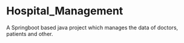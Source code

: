 # Hospital_Management
A Springboot based java project which manages the data of doctors, patients and other. 
